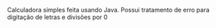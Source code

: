 Calculadora simples feita usando Java.
Possui tratamento de erro para digitação de letras e divisões por 0
